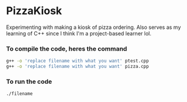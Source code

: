 # PizzaKiosk


Experimenting with making a kiosk of pizza ordering. Also serves as my learning of C++ since I think I'm a project-based learner lol.


### To compile the code, heres the command

```bash
g++ -o 'replace filename with what you want' ptest.cpp
g++ -o 'replace filename with what you want' pizza.cpp
```

### To run the code

```bash
./filename
```



